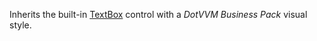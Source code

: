 Inherits the built-in [TextBox](/docs/controls/builtin/TextBox/{branch}) control with a *DotVVM Business Pack* visual style.

